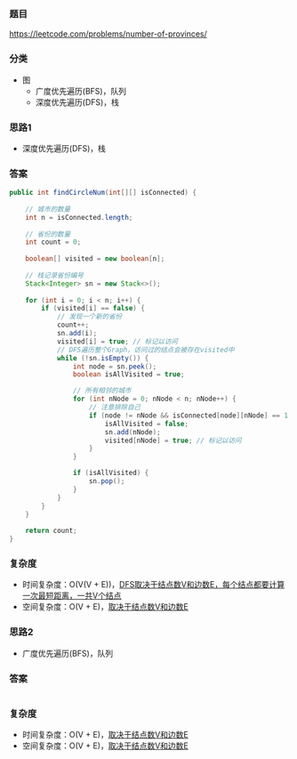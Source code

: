 ### 题目
https://leetcode.com/problems/number-of-provinces/

### 分类
* 图
    * 广度优先遍历(BFS)，队列
    * 深度优先遍历(DFS)，栈

### 思路1
* 深度优先遍历(DFS)，栈

### 答案
```java
public int findCircleNum(int[][] isConnected) {
    
    // 城市的数量
    int n = isConnected.length;
    
    // 省份的数量
    int count = 0;
    
    boolean[] visited = new boolean[n];
    
    // 栈记录省份编号
    Stack<Integer> sn = new Stack<>();
    
    for (int i = 0; i < n; i++) {
        if (visited[i] == false) {
            // 发现一个新的省份
            count++;
            sn.add(i);
            visited[i] = true; // 标记以访问
            // DFS遍历整个Graph，访问过的结点会被存在visited中
            while (!sn.isEmpty()) {
                int node = sn.peek();
                boolean isAllVisited = true;

                // 所有相邻的城市
                for (int nNode = 0; nNode < n; nNode++) {
                    // 注意排除自己
                    if (node != nNode && isConnected[node][nNode] == 1 && visited[nNode] == false) {
                        isAllVisited = false;
                        sn.add(nNode);
                        visited[nNode] = true; // 标记以访问
                    }
                }

                if (isAllVisited) {
                    sn.pop();
                }
            }
        }
    }
    
    return count;
}
```

### 复杂度
* 时间复杂度：O(V(V + E))，[DFS取决于结点数V和边数E，每个结点都要计算一次最短距离，一共V个结点](https://github.com/HolmesJJ/CS2040S-Data-Structures-and-Algorithms/wiki/Breadth-First-Search(BFS)-and-Depth-First-Search(DFS))
* 空间复杂度：O(V + E)，[取决于结点数V和边数E](https://github.com/HolmesJJ/CS2040S-Data-Structures-and-Algorithms/wiki/Breadth-First-Search(BFS)-and-Depth-First-Search(DFS))

### 思路2
* 广度优先遍历(BFS)，队列

### 答案
```java
```

### 复杂度
* 时间复杂度：O(V + E)，[取决于结点数V和边数E](https://github.com/HolmesJJ/CS2040S-Data-Structures-and-Algorithms/wiki/Breadth-First-Search(BFS)-and-Depth-First-Search(DFS))
* 空间复杂度：O(V + E)，[取决于结点数V和边数E](https://github.com/HolmesJJ/CS2040S-Data-Structures-and-Algorithms/wiki/Breadth-First-Search(BFS)-and-Depth-First-Search(DFS))

